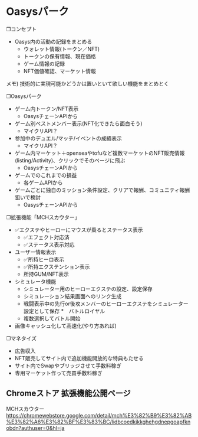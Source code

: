 # Oasysパーク

❐コンセプト
- Oasys内の活動の記録をまとめる
  - ウォレット情報(トークン／NFT)
  - トークンの保有情報、現在価格
  - ゲーム情報の記録
  - NFT価値確認、マーケット情報

メモ)
技術的に実現可能かどうかは置いといて欲しい機能をまとめとく

❐Oasysパーク
* ゲーム内トークン/NFT表示
  * OasysチェーンAPIから
* ゲーム別ベストメンバー表示(NFT化できたら面白そう)
  * マイクリAPI？
* 参加中のデュエル/マッチ/イベントの成績表示
  * マイクリAPI？
* ゲーム内マーケット＋openseaやtofuなど複数マーケットのNFT販売情報(listing/Activity)、クリックでそのページに飛ぶ
  * OasysチェーンAPIから
* ゲームでのこれまでの損益
  * 各ゲームAPIから
* ゲームごとに独自のミッション条件設定、クリアで報酬、コミュニティ報酬狙いで検討
  * OasysチェーンAPIから


❐拡張機能「MCHスカウター」
* ✅エクステやヒーローにマウスが乗るとステータス表示
  * ✅エフェクト対応済
  * ✅ステータス表示対応
* ユーザー情報表示
  * ✅所持ヒーロ表示
  * ✅所持エクステンション表示
  * 所持GUM/NFT表示
* シミュレータ機能
  * シミュレーター用のヒーローエクステの設定、設定保存
  * シミュレーション結果画面へのリンク生成
  * 戦闘表示中の先行or後攻メンバーのヒーローエクステをシミュレーター設定として保存
*　バトルロイヤル
  * 複数選択してバトル開始 
* 画像キャッシュ化して高速化(やり方あれば)

❐マネタイズ
* 広告収入
* NFT販売してサイト内で追加機能開放的な特典もたせる
* サイト内でSwapやブリッジさせて手数料稼ぎ
* 専用マーケット作って売買手数料稼ぎ

## Chromeストア 拡張機能公開ページ

MCHスカウター
https://chromewebstore.google.com/detail/mch%E3%82%B9%E3%82%AB%E3%82%A6%E3%82%BF%E3%83%BC/lidbcoedkjkkghehgdnepgoapfknobdn?authuser=0&hl=ja
